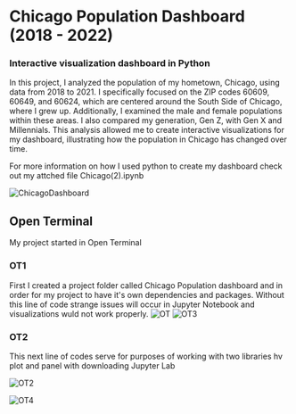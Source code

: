 # Chicago Population Dashboard (2018 - 2022)
### Interactive visualization dashboard in Python 

In this project, I analyzed the population of my hometown, Chicago, using data from 2018 to 2021. I specifically focused on the ZIP codes 60609, 60649, and 60624, which are centered around the South Side of Chicago, where I grew up. Additionally, I examined the male and female populations within these areas. I also compared my generation, Gen Z, with Gen X and Millennials. This analysis allowed me to create interactive visualizations for my dashboard, illustrating how the population in Chicago has changed over time.

For more information on how I used python to create my dashboard check out my attched file Chicago(2).ipynb 


![ChicagoDashboard ](https://github.com/user-attachments/assets/b0a2cf71-edb9-40cf-a7e7-de2ce081736f)

## Open Terminal 
My project started in Open Terminal

###  OT1 
First I created a project folder called Chicago Population dashboard and in order for my project to have it's own dependencies and packages. Without this line of code strange issues will occur in Jupyter Notebook and visualizations wuld not work properly.
![OT](https://github.com/user-attachments/assets/def9298e-ff58-46ce-bd7c-37bdee55d4a1)
![OT3](https://github.com/user-attachments/assets/41d19315-3e76-4de0-a577-224d5875fd01)

### OT2
This next line of codes serve for purposes of  working with two libraries hv plot and panel with downloading Jupyter Lab 

![OT2](https://github.com/user-attachments/assets/8d4c1193-d8ba-4d72-b509-c690fefb83aa)


![OT4](https://github.com/user-attachments/assets/bfc087fd-5282-4fa3-b314-551a746f125b)


